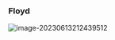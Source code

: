 ### Floyd

![image-20230613212439512](C:\Users\23694\AppData\Roaming\Typora\typora-user-images\image-20230613212439512.png)